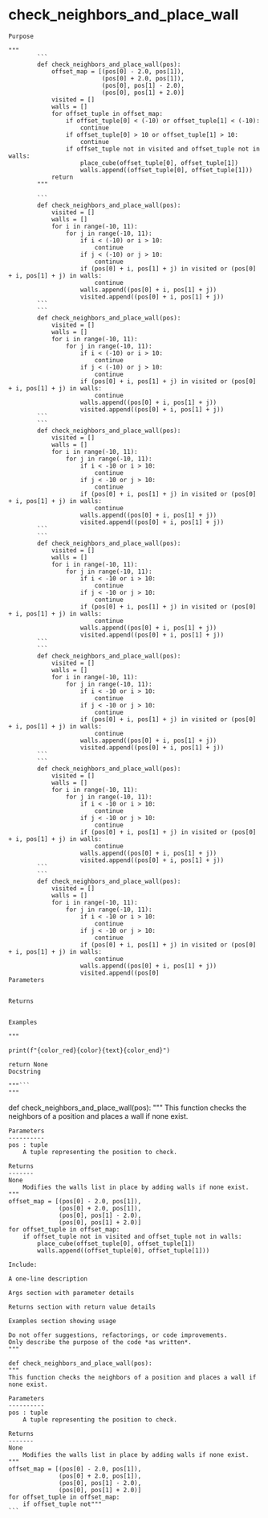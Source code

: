 # check_neighbors_and_place_wall

    Purpose

    """
            ```
            def check_neighbors_and_place_wall(pos):
                offset_map = [(pos[0] - 2.0, pos[1]),
                              (pos[0] + 2.0, pos[1]),
                              (pos[0], pos[1] - 2.0),
                              (pos[0], pos[1] + 2.0)]
                visited = []
                walls = []
                for offset_tuple in offset_map:
                    if offset_tuple[0] < (-10) or offset_tuple[1] < (-10):
                        continue
                    if offset_tuple[0] > 10 or offset_tuple[1] > 10:
                        continue
                    if offset_tuple not in visited and offset_tuple not in walls:
                        place_cube(offset_tuple[0], offset_tuple[1])
                        walls.append((offset_tuple[0], offset_tuple[1]))
                return
            """

            ```
            def check_neighbors_and_place_wall(pos):
                visited = []
                walls = []
                for i in range(-10, 11):
                    for j in range(-10, 11):
                        if i < (-10) or i > 10:
                            continue
                        if j < (-10) or j > 10:
                            continue
                        if (pos[0] + i, pos[1] + j) in visited or (pos[0] + i, pos[1] + j) in walls:
                            continue
                        walls.append((pos[0] + i, pos[1] + j))
                        visited.append((pos[0] + i, pos[1] + j))
            ```
            ```
            def check_neighbors_and_place_wall(pos):
                visited = []
                walls = []
                for i in range(-10, 11):
                    for j in range(-10, 11):
                        if i < (-10) or i > 10:
                            continue
                        if j < (-10) or j > 10:
                            continue
                        if (pos[0] + i, pos[1] + j) in visited or (pos[0] + i, pos[1] + j) in walls:
                            continue
                        walls.append((pos[0] + i, pos[1] + j))
                        visited.append((pos[0] + i, pos[1] + j))
            ```
            ```
            def check_neighbors_and_place_wall(pos):
                visited = []
                walls = []
                for i in range(-10, 11):
                    for j in range(-10, 11):
                        if i < -10 or i > 10:
                            continue
                        if j < -10 or j > 10:
                            continue
                        if (pos[0] + i, pos[1] + j) in visited or (pos[0] + i, pos[1] + j) in walls:
                            continue
                        walls.append((pos[0] + i, pos[1] + j))
                        visited.append((pos[0] + i, pos[1] + j))
            ```
            ```
            def check_neighbors_and_place_wall(pos):
                visited = []
                walls = []
                for i in range(-10, 11):
                    for j in range(-10, 11):
                        if i < -10 or i > 10:
                            continue
                        if j < -10 or j > 10:
                            continue
                        if (pos[0] + i, pos[1] + j) in visited or (pos[0] + i, pos[1] + j) in walls:
                            continue
                        walls.append((pos[0] + i, pos[1] + j))
                        visited.append((pos[0] + i, pos[1] + j))
            ```
            ```
            def check_neighbors_and_place_wall(pos):
                visited = []
                walls = []
                for i in range(-10, 11):
                    for j in range(-10, 11):
                        if i < -10 or i > 10:
                            continue
                        if j < -10 or j > 10:
                            continue
                        if (pos[0] + i, pos[1] + j) in visited or (pos[0] + i, pos[1] + j) in walls:
                            continue
                        walls.append((pos[0] + i, pos[1] + j))
                        visited.append((pos[0] + i, pos[1] + j))
            ```
            ```
            def check_neighbors_and_place_wall(pos):
                visited = []
                walls = []
                for i in range(-10, 11):
                    for j in range(-10, 11):
                        if i < -10 or i > 10:
                            continue
                        if j < -10 or j > 10:
                            continue
                        if (pos[0] + i, pos[1] + j) in visited or (pos[0] + i, pos[1] + j) in walls:
                            continue
                        walls.append((pos[0] + i, pos[1] + j))
                        visited.append((pos[0] + i, pos[1] + j))
            ```
            ```
            def check_neighbors_and_place_wall(pos):
                visited = []
                walls = []
                for i in range(-10, 11):
                    for j in range(-10, 11):
                        if i < -10 or i > 10:
                            continue
                        if j < -10 or j > 10:
                            continue
                        if (pos[0] + i, pos[1] + j) in visited or (pos[0] + i, pos[1] + j) in walls:
                            continue
                        walls.append((pos[0] + i, pos[1] + j))
                        visited.append((pos[0]
    Parameters

    
    Returns

    
    Examples

    """

    print(f"{color_red}{color}{text}{color_end}")

    return None
    Docstring

    """```
    """

def check_neighbors_and_place_wall(pos):
    """
    This function checks the neighbors of a position and places a wall if none exist.

    Parameters
    ----------
    pos : tuple
        A tuple representing the position to check.

    Returns
    -------
    None
        Modifies the walls list in place by adding walls if none exist.
    """
    offset_map = [(pos[0] - 2.0, pos[1]),
                  (pos[0] + 2.0, pos[1]),
                  (pos[0], pos[1] - 2.0),
                  (pos[0], pos[1] + 2.0)]
    for offset_tuple in offset_map:
        if offset_tuple not in visited and offset_tuple not in walls:
            place_cube(offset_tuple[0], offset_tuple[1])
            walls.append((offset_tuple[0], offset_tuple[1]))

    Include:

    A one-line description

    Args section with parameter details

    Returns section with return value details

    Examples section showing usage

    Do not offer suggestions, refactorings, or code improvements.
    Only describe the purpose of the code *as written*.
    """

    def check_neighbors_and_place_wall(pos):
    """
    This function checks the neighbors of a position and places a wall if none exist.

    Parameters
    ----------
    pos : tuple
        A tuple representing the position to check.

    Returns
    -------
    None
        Modifies the walls list in place by adding walls if none exist.
    """
    offset_map = [(pos[0] - 2.0, pos[1]),
                  (pos[0] + 2.0, pos[1]),
                  (pos[0], pos[1] - 2.0),
                  (pos[0], pos[1] + 2.0)]
    for offset_tuple in offset_map:
        if offset_tuple not"""
    ```